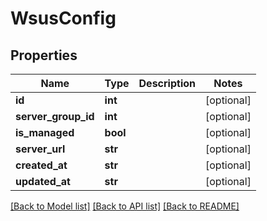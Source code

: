 # WsusConfig

## Properties
Name | Type | Description | Notes
------------ | ------------- | ------------- | -------------
**id** | **int** |  | [optional] 
**server_group_id** | **int** |  | [optional] 
**is_managed** | **bool** |  | [optional] 
**server_url** | **str** |  | [optional] 
**created_at** | **str** |  | [optional] 
**updated_at** | **str** |  | [optional] 

[[Back to Model list]](./README.md#documentation-for-models) [[Back to API list]](../README.md#documentation-for-api-endpoints) [[Back to README]](../README.md)

